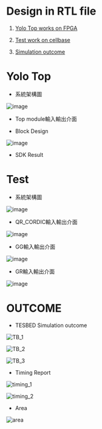 # Design in RTL file
1. [Yolo Top works on FPGA](#Yolo-Top)

2. [Test work on cellbase](#Test)

3. [Simulation outcome](#OUTCOME)

# Yolo Top

- 系統架構圖

![image](https://user-images.githubusercontent.com/97605863/202997122-d862c743-5413-4490-8203-e70f6ae453db.png)

- Top module輸入輸出介面

- Block Design

![image](https://user-images.githubusercontent.com/97605863/203002150-b55accb5-d71c-47d1-86b4-35f74dddbc82.png)

- SDK Result

# Test

- 系統架構圖

![image](https://user-images.githubusercontent.com/97605863/202998033-fd78c170-3ba8-49e4-8a14-2e1fd9ac8acf.png)

- QR_CORDIC輸入輸出介面

![image](https://user-images.githubusercontent.com/97605863/202998493-d49406dd-ebb4-478b-bdf6-68d5cbc55f0e.png)

- GG輸入輸出介面

![image](https://user-images.githubusercontent.com/97605863/202998558-9fd3c953-89b2-47f3-a619-225506bb0475.png)

- GR輸入輸出介面

![image](https://user-images.githubusercontent.com/97605863/202998649-0052eb1f-a649-4654-bbd5-95946cf3bd71.png)

# OUTCOME

- TESBED Simulation outcome

![TB_1](https://user-images.githubusercontent.com/97605863/202999296-115a79e7-dfbe-4f2e-9d79-21bca3ce2f8f.png)

![TB_2](https://user-images.githubusercontent.com/97605863/202999330-3444e699-a78d-4273-9a20-3687abd16421.png)

![TB_3](https://user-images.githubusercontent.com/97605863/203001987-94437228-0246-4b28-928e-02c5bea20b6b.png)

- Timing Report

![timing_1](https://user-images.githubusercontent.com/97605863/202999517-63f1e51a-c865-4728-9c8e-c2ab6d4a2777.png)

![timing_2](https://user-images.githubusercontent.com/97605863/202999543-3af719b7-35f5-44eb-805b-75ccbaa7aa19.png)

- Area

![area](https://user-images.githubusercontent.com/97605863/202999610-06c480d1-27ba-4b91-b5e2-dd8fd6f65399.png)



